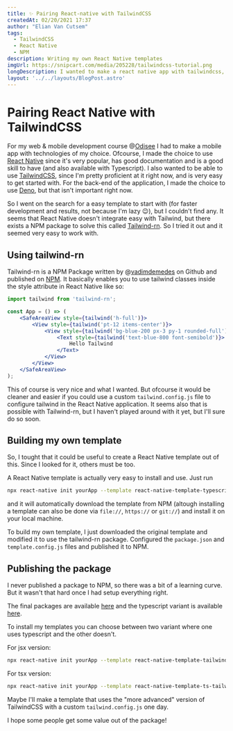 ```yaml
---
title: ✨ Pairing React-native with TailwindCSS
createdAt: 02/20/2021 17:37
author: "Elian Van Cutsem"
tags:
  - TailwindCSS
  - React Native
  - NPM
description: Writing my own React Native templates
imgUrl: https://snipcart.com/media/205228/tailwindcss-tutorial.png
longDescription: I wanted to make a react native app with tailwindcss, but couldn't find a template... So I made my own.
layout: '../../layouts/BlogPost.astro'
---
```


# Pairing React Native with TailwindCSS

For my web & mobile development course @[Odisee](<https://odisee.be/en>) I had to make a mobile app with technologies of my choice. Ofcourse, I made the choice to use [React Native](<https://reactnative.dev/>) since it's very popular, has good documentation and is a good skill to have (and also available with Typescript). I also wanted to be able to use [TailwindCSS](<https://tailwindcss.com>), since I'm pretty proficient at it right now, and is very easy to get started with. For the back-end of the application, I made the choice to use [Deno](<https://deno.land>), but that isn't important right now.

So I went on the search for a easy template to start with (for faster development and results, not because I'm lazy 😉), but I couldn't find any. It seems that React Native doesn't integrate easy with Tailwind, but there exists a NPM package to solve this called [Tailwind-rn](<https://github.com/vadimdemedes/tailwind-rn>). So I tried it out and it seemed very easy to work with.

## Using tailwind-rn

Tailwind-rn is a NPM Package written by @[vadimdemedes](<https://github.com/vadimdemedes>) on Github and published on [NPM](<https://www.npmjs.com/package/tailwind-rn>). It basically enables you to use tailwind classes inside the style attribute in React Native like so:

```jsx
import tailwind from 'tailwind-rn';

const App = () => (
	<SafeAreaView style={tailwind('h-full')}>
		<View style={tailwind('pt-12 items-center')}>
			<View style={tailwind('bg-blue-200 px-3 py-1 rounded-full')}>
				<Text style={tailwind('text-blue-800 font-semibold')}>
					Hello Tailwind
				</Text>
			</View>
		</View>
	</SafeAreaView>
);
```

This of course is very nice and what I wanted. But ofcourse it would be cleaner and easier if you could use a custom `tailwind.config.js` file to configure tailwind in the React Native application. It seems also that is possible with Tailwind-rn, but I haven't played around with it yet, but I'll sure do so soon.

## Building my own template

So, I tought that it could be useful to create a React Native template out of this. Since I looked for it, others must be too.

A React Native template is actually very easy to install and use. Just run 

```bash
npx react-native init yourApp --template react-native-template-typescript
```

and it will automatically download the template from NPM (altough installing a template can also be done via `file://`, `https://` or `git://`) and install it on your local machine.

To build my own template, I just downloaded the original template and modified it to use the tailwind-rn package. Configured the `package.json` and `template.config.js` files and published it to NPM.

## Publishing the package

I never published a package to NPM, so there was a bit of a learning curve. But it wasn't that hard once I had setup everything right.

The final packages are available [here](<https://www.npmjs.com/package/react-native-template-tailwind>) and the typescript variant is available [here](<https://www.npmjs.com/package/react-native-template-ts-tailwind>).

To install my templates you can choose between two variant where one uses typescript and the other doesn't.

For jsx version:

```bash
npx react-native init yourApp --template react-native-template-tailwind
```

For tsx version:

```bash
npx react-native init yourApp --template react-native-template-ts-tailwind
```

Maybe I'll make a template that uses the "more advanced" version of TailwindCSS with a custom `tailwind.config.js` one day.

I hope some people get some value out of the package!
